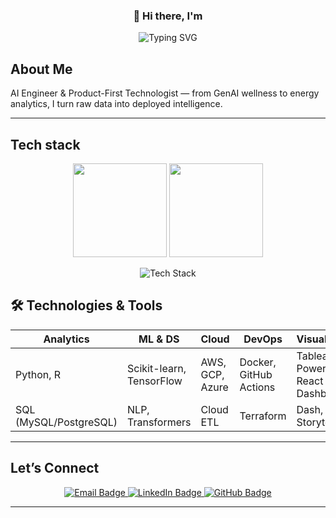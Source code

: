 <!-- SheetalNaik98/SheetalNaik98 -->

<div align="center">
  <h3>👋 Hi there, I'm</h3>
  <img 
    src="https://readme-typing-svg.demolab.com?font=Fira+Code&weight=600&size=32&pause=1000&color=1E90FF&center=true&vCenter=true&width=500&lines=Sheetal+Naik;Wellness+Tech+Founder;Data+Scientist;ML+Engineer;" 
    alt="Typing SVG"
  />
</div>


##  About Me
AI Engineer & Product-First Technologist — from GenAI wellness to energy analytics, I turn raw data into deployed intelligence.

---
## Tech stack

<p align="center">
  <img src="https://github-readme-stats.vercel.app/api?username=SheetalNaik98&show_icons=true&theme=radical&count_private=true&hide=stars" height="150" />
  <img src="https://github-readme-streak-stats.herokuapp.com?user=SheetalNaik98&theme=radical&hide_border=true" height="150" />
</p>

<p align="center">
  <img src="https://skillicons.dev/icons?i=python,mysql,tensorflow,aws,gcp,docker,kubernetes,react,github,vscode,linux&perline=6" alt="Tech Stack" />
</p>

## 🛠️ Technologies & Tools

| Analytics | ML & DS | Cloud | DevOps | Visualization |
|----------|--------|--------|--------|---------------|
| Python, R | Scikit-learn, TensorFlow | AWS, GCP, Azure | Docker, GitHub Actions | Tableau, Power BI, React Dashboards |
| SQL (MySQL/PostgreSQL) | NLP, Transformers | Cloud ETL | Terraform | Dash, Data Storytelling |


---
## Let’s Connect

<p align="center">
  <a href="mailto:sheetalnaika22@gmail.com" target="_blank">
    <img src="https://img.shields.io/badge/Email-sheetalnaika22@gmail.com-D14836?style=for-the-badge&logo=gmail&logoColor=white" alt="Email Badge"/>
  </a>
  <a href="https://www.linkedin.com/in/sheetal-naik-103a60124" target="_blank">
    <img src="https://img.shields.io/badge/LinkedIn-Sheetal%20Naik-0077B5?style=for-the-badge&logo=linkedin&logoColor=white" alt="LinkedIn Badge"/>
  </a>
  <a href="https://github.com/SheetalNaik98" target="_blank">
    <img src="https://img.shields.io/badge/GitHub-SheetalNaik98-181717?style=for-the-badge&logo=github&logoColor=white" alt="GitHub Badge"/>
  </a>
</p>


---
